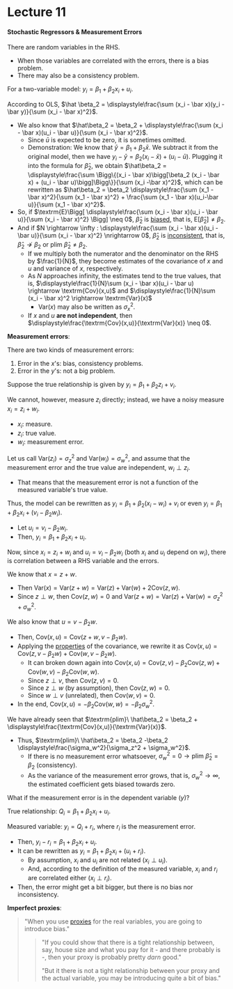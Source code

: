 # Lecture 11

#### Stochastic Regressors & Measurement Errors

There are random variables in the RHS.

- When those variables are correlated with the errors, there is a bias problem.
- There may also be a consistency problem.

For a two-variable model: $y_i = \beta_1 + \beta_2 x_{i} + u_i$.

According to OLS, $\hat \beta_2 = \displaystyle\frac{\sum (x_i - \bar x)(y_i - \bar y)}{\sum (x_i - \bar x)^2}$.

- We also know that $\hat\beta_2 = \beta_2 + \displaystyle\frac{\sum (x_i - \bar x)(u_i - \bar u)}{\sum (x_i - \bar x)^2}$.
  - Since $\bar u$ is expected to be zero, it is sometimes omitted.
  - Demonstration: We know that $\bar y = \beta_1 + \beta_2 \bar x$. We subtract it from the original model, then we have $y_i - \bar y = \beta_2(x_i - \bar x) + (u_i - \bar u)$. Plugging it into the formula for $\hat \beta_2$, we obtain $\hat\beta_2 = \displaystyle\frac{\sum \Bigg\{(x_i - \bar x)\bigg[\beta_2 (x_i - \bar x) + (u_i - \bar u)\bigg]\Bigg\}}{\sum (x_i -\bar x)^2}$, which can be rewritten as $\hat\beta_2 = \beta_2 \displaystyle\frac{\sum (x_1 - \bar x)^2}{\sum (x_1 - \bar x)^2} + \frac{\sum (x_1 - \bar x)(u_i-\bar u)}{\sum (x_1 - \bar x)^2}$.
- So, if $\textrm{E}\Bigg[ \displaystyle\frac{\sum (x_i - \bar x)(u_i - \bar u)}{\sum (x_i - \bar x)^2} \Bigg] \neq 0$, $\hat\beta_2$ is <u>biased</u>, that is, $\textrm{E}\Big[\hat\beta_2\Big] \neq \beta_2$.
- And if $N \rightarrow \infty : \displaystyle\frac{\sum (x_i - \bar x)(u_i - \bar u)}{\sum (x_i - \bar x)^2} \nrightarrow 0$, $\hat\beta_2$ is <u>inconsistent</u>, that is, $\hat\beta_2 \nrightarrow \beta_2$ or $\textrm{plim}\ \hat\beta_2 \neq \beta_2$.
  - If we multiply both the numerator and the denominator on the RHS by $\frac{1}{N}$, they become estimates of the covariance of $x$ and $u$ and variance of $x$, respectively.
  - As $N$ approaches infinity, the estimates tend to the true values, that is, $\displaystyle\frac{1}{N}\sum (x_i - \bar x)(u_i - \bar u) \rightarrow \textrm{Cov}(x,u)$ and $\displaystyle\frac{1}{N}\sum (x_i - \bar x)^2 \rightarrow \textrm{Var}(x)$ 
    - $\textrm{Var}(x)$ may also be written as $\sigma_x^2$.
  - If $x$ and $u$ **are not independent**, then $\displaystyle\frac{\textrm{Cov}(x,u)}{\textrm{Var}(x)} \neq 0$.

**Measurement errors**:

There are two kinds of measurement errors:

1. Error in the $x$'s: bias, consistency problems.
2. Error in the $y$'s: not a big problem.

Suppose the true relationship is given by $y_i = \beta_1 + \beta_2 z_i + v_i$.

We cannot, however, measure $z_i$ directly; instead, we have a noisy measure $x_i = z_i + w_i$.

- $x_i$: measure.
- $z_i$: true value.
- $w_i$: measurement error.

Let us call $\textrm{Var}(z_i) = \sigma_z^2$ and $\textrm{Var}(w_i) = \sigma_w^2$, and assume that the measurement error and the true value are independent, $w_i \perp z_i$.

- That means that the measurement error is not a function of the measured variable's true value.

Thus, the model can be rewritten as $y_i = \beta_1 + \beta_2 (x_i - w_i) + v_i$ or even $y_i = \beta_1 + \beta_2 x_i + (v_i - \beta_2 w_i)$.

- Let $u_i = v_i - \beta_2 w_i$.
- Then, $y_i = \beta_1 + \beta_2 x_i + u_i$.

Now, since $x_i = z_i + w_i$ and $u_i = v_i - \beta_2 w_i$ (both $x_i$ and $u_i$ depend on $w_i$), there is correlation between a RHS variable and the errors.

We know that $x = z + w$.

- Then $\textrm{Var}(x) = \textrm{Var}(z+w)
   = \textrm{Var}(z) + \textrm{Var}(w) + 2 \textrm{Cov}(z,w)$.
- Since $z \perp w$, then $\textrm{Cov}(z,w) = 0$ and $\textrm{Var}(z+w)
   = \textrm{Var}(z) + \textrm{Var}(w) = \sigma_z^2 + \sigma_w^2$.

We also know that $u = v - \beta_2 w$.

- Then, $\textrm{Cov}(x,u) = \textrm{Cov}(z+w, v-\beta_2 w)$.
- Applying the [properties](https://en.wikipedia.org/wiki/Covariance#Properties) of the covariance, we rewrite it as $\textrm{Cov}(x,u) = \textrm{Cov}(z,v-\beta_2 w) + \textrm{Cov}(w,v-\beta_2 w)$.
  - It can broken down again into $\textrm{Cov}(x,u) = \textrm{Cov}(z,v) - \beta_2 \textrm{Cov}(z,w) + \textrm{Cov}(w,v) - \beta_2 \textrm{Cov}(w,w)$.
  - Since $z \perp v$, then $\textrm{Cov}(z,v) = 0$.
  - Since $z \perp w$ (by assumption), then $\textrm{Cov}(z,w) = 0$.
  - Since $w \perp v$ (unrelated), then $\textrm{Cov}(w,v) = 0$.
- In the end, $\textrm{Cov}(x,u) = -\beta_2 \textrm{Cov}(w,w) = -\beta_2 \sigma_w^2$.

We have already seen that $\textrm{plim}\ \hat\beta_2 = \beta_2 + \displaystyle\frac{\textrm{Cov}(x,u)}{\textrm{Var}(x)}$.

- Thus, $\textrm{plim}\ \hat\beta_2 = \beta_2 -\beta_2 \displaystyle\frac{\sigma_w^2}{\sigma_z^2 + \sigma_w^2}$.
  - If there is no measurement error whatsoever, $\sigma_w^2 = 0 \rightarrow \textrm{plim}\ \hat\beta_2 = \beta_2$ (consistency).
  - As the variance of the measurement error grows, that is, $\sigma_w^2 \rightarrow \infty$, the estimated coefficient gets biased towards zero.

What if the measurement error is in the dependent variable ($y$)?

True relationship: $Q_i = \beta_1 + \beta_2 x_i + u_i$.

Measured variable: $y_i = Q_i + r_i$, where $r_i$ is the measurement error.

- Then, $y_i - r_i = \beta_1 + \beta_2 x_i + u_i$.
- It can be rewritten as $y_i = \beta_1 + \beta_2 x_i + (u_i + r_i)$.
  - By assumption, $x_i$ and $u_i$ are not related ($x_i \perp u_i$).
  - And, according to the definition of the measured variable, $x_i$ and $r_i$ are correlated either ($x_i \perp r_i$).
- Then, the error might get a bit bigger, but there is no bias nor inconsistency.

**Imperfect proxies**:

> "When you use [proxies](https://en.wikipedia.org/wiki/Proxy_(statistics)) for the real variables, you are going to introduce bias."
>
> > "If you could show that there is a tight relationship between, say, house size and what you pay for it - and there probably is -, then your proxy is probably pretty *darn* good."
> >
> > "But it there is not a tight relationship between your proxy and the actual variable, you may be introducing quite a bit of bias."